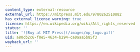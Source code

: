```yaml
---
content_type: external-resource
external_url: https://mitpress.mit.edu/9780262510882
has_external_license_warning: true
license: https://en.wikipedia.org/wiki/All_rights_reserved
status: ''
title: '![Buy at MIT Press](/images/mp_logo.gif)'
uid: a80cb2c6-f0e5-4634-b294-ca0aaa5b85f3
wayback_url: ''
---
```

